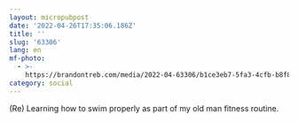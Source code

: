 ```yaml
---
layout: micropubpost
date: '2022-04-26T17:35:06.186Z'
title: ''
slug: '63306'
lang: en
mf-photo:
  - >-
    https://brandontreb.com/media/2022-04-63306/b1ce3eb7-5fa3-4cfb-b8f8-2fc74da171e5.jpeg
category: social
---
```

(Re) Learning how to swim properly as part of my old man fitness routine. 
